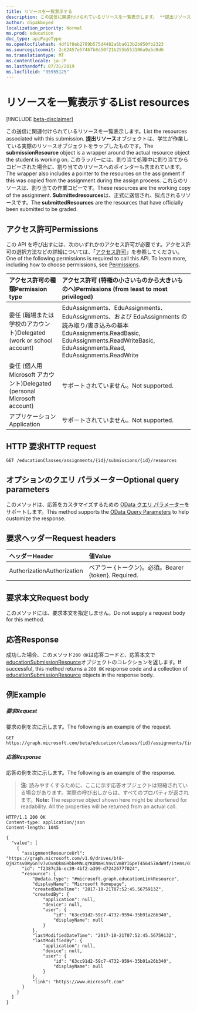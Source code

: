 ```yaml
---
title: リソースを一覧表示する
description: この送信に関連付けられているリソースを一覧表示します。 **提出リソース**オブジェクトは、学生が作業している実際のリソースオブジェクトをラップしたものです。 このラッパーには、割り当て処理中に割り当てからコピーされた場合に、割り当てのリソースへのポインターも含まれています。 これらのリソースは、割り当ての作業コピーです。 **Submittedresources**は、正式に送信され、採点されるリソースです。
author: dipakboyed
localization_priority: Normal
ms.prod: education
doc_type: apiPageType
ms.openlocfilehash: 4df1f8eb2789b575d4482a6ba613b2b950fb2323
ms.sourcegitcommit: 2c62457e57467b8d50f21b255b553106a9a5d8d6
ms.translationtype: MT
ms.contentlocale: ja-JP
ms.lasthandoff: 07/31/2019
ms.locfileid: "35955125"
---
```

# <a name="list-resources"></a><span data-ttu-id="7409e-107">リソースを一覧表示する</span><span class="sxs-lookup"><span data-stu-id="7409e-107">List resources</span></span>

[!INCLUDE [beta-disclaimer](../../includes/beta-disclaimer.md)]

<span data-ttu-id="7409e-108">この送信に関連付けられているリソースを一覧表示します。</span><span class="sxs-lookup"><span data-stu-id="7409e-108">List the resources associated with this submission.</span></span> <span data-ttu-id="7409e-109">**提出リソース**オブジェクトは、学生が作業している実際のリソースオブジェクトをラップしたものです。</span><span class="sxs-lookup"><span data-stu-id="7409e-109">The **submissionResource** object is a wrapper around the actual resource object the student is working on.</span></span> <span data-ttu-id="7409e-110">このラッパーには、割り当て処理中に割り当てからコピーされた場合に、割り当てのリソースへのポインターも含まれています。</span><span class="sxs-lookup"><span data-stu-id="7409e-110">The wrapper also includes a pointer to the resources on the assignment if this was copied from the assignment during the assign process.</span></span> <span data-ttu-id="7409e-111">これらのリソースは、割り当ての作業コピーです。</span><span class="sxs-lookup"><span data-stu-id="7409e-111">These resources are the working copy of the assignment.</span></span> <span data-ttu-id="7409e-112">**Submittedresources**は、正式に送信され、採点されるリソースです。</span><span class="sxs-lookup"><span data-stu-id="7409e-112">The **submittedResources** are the resources that have officially been submitted to be graded.</span></span>

## <a name="permissions"></a><span data-ttu-id="7409e-113">アクセス許可</span><span class="sxs-lookup"><span data-stu-id="7409e-113">Permissions</span></span>

<span data-ttu-id="7409e-p103">この API を呼び出すには、次のいずれかのアクセス許可が必要です。アクセス許可の選択方法などの詳細については、「[アクセス許可](/graph/permissions-reference)」を参照してください。</span><span class="sxs-lookup"><span data-stu-id="7409e-p103">One of the following permissions is required to call this API. To learn more, including how to choose permissions, see [Permissions](/graph/permissions-reference).</span></span>

| <span data-ttu-id="7409e-116">アクセス許可の種類</span><span class="sxs-lookup"><span data-stu-id="7409e-116">Permission type</span></span>                        | <span data-ttu-id="7409e-117">アクセス許可 (特権の小さいものから大きいものへ)</span><span class="sxs-lookup"><span data-stu-id="7409e-117">Permissions (from least to most privileged)</span></span>                                                            |
| :------------------------------------- | :----------------------------------------------------------------------------------------------------- |
| <span data-ttu-id="7409e-118">委任 (職場または学校のアカウント)</span><span class="sxs-lookup"><span data-stu-id="7409e-118">Delegated (work or school account)</span></span>     | <span data-ttu-id="7409e-119">EduAssignments、EduAssignments、EduAssignments、および EduAssignments の読み取り/書き込みの基本</span><span class="sxs-lookup"><span data-stu-id="7409e-119">EduAssignments.ReadBasic, EduAssignments.ReadWriteBasic, EduAssignments.Read, EduAssignments.ReadWrite</span></span> |
| <span data-ttu-id="7409e-120">委任 (個人用 Microsoft アカウント)</span><span class="sxs-lookup"><span data-stu-id="7409e-120">Delegated (personal Microsoft account)</span></span> | <span data-ttu-id="7409e-121">サポートされていません。</span><span class="sxs-lookup"><span data-stu-id="7409e-121">Not supported.</span></span>                                                                                         |
| <span data-ttu-id="7409e-122">アプリケーション</span><span class="sxs-lookup"><span data-stu-id="7409e-122">Application</span></span>                            | <span data-ttu-id="7409e-123">サポートされていません。</span><span class="sxs-lookup"><span data-stu-id="7409e-123">Not supported.</span></span>                                                                                         |

## <a name="http-request"></a><span data-ttu-id="7409e-124">HTTP 要求</span><span class="sxs-lookup"><span data-stu-id="7409e-124">HTTP request</span></span>

<!-- { "blockType": "ignored" } -->
```http
GET /educationClasses/assignments/{id}/submissions/{id}/resources
```

## <a name="optional-query-parameters"></a><span data-ttu-id="7409e-125">オプションのクエリ パラメーター</span><span class="sxs-lookup"><span data-stu-id="7409e-125">Optional query parameters</span></span>

<span data-ttu-id="7409e-126">このメソッドは、応答をカスタマイズするための [OData クエリ パラメーター](https://developer.microsoft.com/graph/docs/concepts/query_parameters)をサポートします。</span><span class="sxs-lookup"><span data-stu-id="7409e-126">This method supports the [OData Query Parameters](https://developer.microsoft.com/graph/docs/concepts/query_parameters) to help customize the response.</span></span>

## <a name="request-headers"></a><span data-ttu-id="7409e-127">要求ヘッダー</span><span class="sxs-lookup"><span data-stu-id="7409e-127">Request headers</span></span>

| <span data-ttu-id="7409e-128">ヘッダー</span><span class="sxs-lookup"><span data-stu-id="7409e-128">Header</span></span>        | <span data-ttu-id="7409e-129">値</span><span class="sxs-lookup"><span data-stu-id="7409e-129">Value</span></span>                     |
| :------------ | :------------------------ |
| <span data-ttu-id="7409e-130">Authorization</span><span class="sxs-lookup"><span data-stu-id="7409e-130">Authorization</span></span> | <span data-ttu-id="7409e-p104">ベアラー {トークン}。必須。</span><span class="sxs-lookup"><span data-stu-id="7409e-p104">Bearer {token}. Required.</span></span> |

## <a name="request-body"></a><span data-ttu-id="7409e-133">要求本文</span><span class="sxs-lookup"><span data-stu-id="7409e-133">Request body</span></span>

<span data-ttu-id="7409e-134">このメソッドには、要求本文を指定しません。</span><span class="sxs-lookup"><span data-stu-id="7409e-134">Do not supply a request body for this method.</span></span>

## <a name="response"></a><span data-ttu-id="7409e-135">応答</span><span class="sxs-lookup"><span data-stu-id="7409e-135">Response</span></span>

<span data-ttu-id="7409e-136">成功した場合、このメソッド`200 OK`は応答コードと、応答本文で[educationSubmissionResource](../resources/educationsubmissionresource.md)オブジェクトのコレクションを返します。</span><span class="sxs-lookup"><span data-stu-id="7409e-136">If successful, this method returns a `200 OK` response code and a collection of [educationSubmissionResource](../resources/educationsubmissionresource.md) objects in the response body.</span></span>

## <a name="example"></a><span data-ttu-id="7409e-137">例</span><span class="sxs-lookup"><span data-stu-id="7409e-137">Example</span></span>

##### <a name="request"></a><span data-ttu-id="7409e-138">要求</span><span class="sxs-lookup"><span data-stu-id="7409e-138">Request</span></span>

<span data-ttu-id="7409e-139">要求の例を次に示します。</span><span class="sxs-lookup"><span data-stu-id="7409e-139">The following is an example of the request.</span></span>

<!-- {
  "blockType": "ignored",
  "name": "get_resources"
}-->

```http
GET https://graph.microsoft.com/beta/education/classes/{id}/assignments/{id}/submissions/{id}/resources
```

##### <a name="response"></a><span data-ttu-id="7409e-140">応答</span><span class="sxs-lookup"><span data-stu-id="7409e-140">Response</span></span>

<span data-ttu-id="7409e-141">応答の例を次に示します。</span><span class="sxs-lookup"><span data-stu-id="7409e-141">The following is an example of the response.</span></span> 

><span data-ttu-id="7409e-p105">**注:** 読みやすくするために、ここに示す応答オブジェクトは短縮されている場合があります。実際の呼び出しからは、すべてのプロパティが返されます。</span><span class="sxs-lookup"><span data-stu-id="7409e-p105">**Note:** The response object shown here might be shortened for readability. All the properties will be returned from an actual call.</span></span>

<!-- {
  "blockType": "ignored",
  "truncated": true,
  "@odata.type": "microsoft.graph.educationSubmissionResource",
  "isCollection": true
} -->

```http
HTTP/1.1 200 OK
Content-type: application/json
Content-length: 1045

{
  "value": [
    {
      "assignmentResourceUrl": "https://graph.microsoft.com/v1.0/drives/b!8-QjN2tsv0WyGnTv7vOvnQkmGHbbeMNLqYKONmHLVnvCVmBYIGpeT456457AdW9f/items/017NJZI25NOB5XZNLABF7646XAMDZTQQ6T",
      "id": "f2387c3b-ec39-4bf2-a399-d7242677f024",
      "resource": {
          "@odata.type": "#microsoft.graph.educationLinkResource",
          "displayName": "Microsoft Homepage",
          "createdDateTime": "2017-10-21T07:52:45.5675913Z",
          "createdBy": {
              "application": null,
              "device": null,
              "user": {
                  "id": "63cc91d2-59c7-4732-9594-35b91a26b340",
                  "displayName": null
              }
          },
          "lastModifiedDateTime": "2017-10-21T07:52:45.5675913Z",
          "lastModifiedBy": {
              "application": null,
              "device": null,
              "user": {
                  "id": "63cc91d2-59c7-4732-9594-35b91a26b340",
                  "displayName": null
              }
          },
          "link": "https://www.microsoft.com"
      }
    }
  ]
}
```

<!-- uuid: 8fcb5dbc-d5aa-4681-8e31-b001d5168d79
2015-10-25 14:57:30 UTC -->
<!--
{
  "type": "#page.annotation",
  "description": "List resources",
  "keywords": "",
  "section": "documentation",
  "tocPath": "",
  "suppressions": []
}
-->
